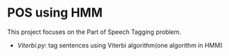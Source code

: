 # POS using HMM
This project focuses on the Part of Speech Tagging problem.

- _Viterbi.py_: tag sentences using Viterbi algorithm(one algorithm in HMM)
